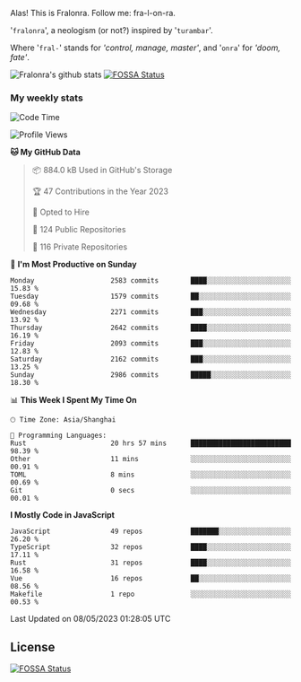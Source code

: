 Alas! This is Fralonra. Follow me: fra-l-on-ra.

'`fralonra`', a neologism (or not?) inspired by '`turambar`'.

Where '`fral-`' stands for *'control, manage, master'*, and '`onra`' for *'doom, fate'*.

![Fralonra's github stats](https://github-readme-stats.vercel.app/api?username=fralonra)
[![FOSSA Status](https://app.fossa.com/api/projects/git%2Bgithub.com%2Ffralonra%2Ffralonra.svg?type=shield)](https://app.fossa.com/projects/git%2Bgithub.com%2Ffralonra%2Ffralonra?ref=badge_shield)

### My weekly stats

<!--START_SECTION:waka-->
![Code Time](http://img.shields.io/badge/Code%20Time-3%2C392%20hrs%2032%20mins-blue)

![Profile Views](http://img.shields.io/badge/Profile%20Views-2-blue)

**🐱 My GitHub Data** 

> 📦 884.0 kB Used in GitHub's Storage 
 > 
> 🏆 47 Contributions in the Year 2023
 > 
> 💼 Opted to Hire
 > 
> 📜 124 Public Repositories 
 > 
> 🔑 116 Private Repositories 
 > 
📅 **I'm Most Productive on Sunday** 

```text
Monday                   2583 commits        ████░░░░░░░░░░░░░░░░░░░░░   15.83 % 
Tuesday                  1579 commits        ██░░░░░░░░░░░░░░░░░░░░░░░   09.68 % 
Wednesday                2271 commits        ███░░░░░░░░░░░░░░░░░░░░░░   13.92 % 
Thursday                 2642 commits        ████░░░░░░░░░░░░░░░░░░░░░   16.19 % 
Friday                   2093 commits        ███░░░░░░░░░░░░░░░░░░░░░░   12.83 % 
Saturday                 2162 commits        ███░░░░░░░░░░░░░░░░░░░░░░   13.25 % 
Sunday                   2986 commits        █████░░░░░░░░░░░░░░░░░░░░   18.30 % 
```


📊 **This Week I Spent My Time On** 

```text
🕑︎ Time Zone: Asia/Shanghai

💬 Programming Languages: 
Rust                     20 hrs 57 mins      █████████████████████████   98.39 % 
Other                    11 mins             ░░░░░░░░░░░░░░░░░░░░░░░░░   00.91 % 
TOML                     8 mins              ░░░░░░░░░░░░░░░░░░░░░░░░░   00.69 % 
Git                      0 secs              ░░░░░░░░░░░░░░░░░░░░░░░░░   00.01 % 
```

**I Mostly Code in JavaScript** 

```text
JavaScript               49 repos            ███████░░░░░░░░░░░░░░░░░░   26.20 % 
TypeScript               32 repos            ████░░░░░░░░░░░░░░░░░░░░░   17.11 % 
Rust                     31 repos            ████░░░░░░░░░░░░░░░░░░░░░   16.58 % 
Vue                      16 repos            ██░░░░░░░░░░░░░░░░░░░░░░░   08.56 % 
Makefile                 1 repo              ░░░░░░░░░░░░░░░░░░░░░░░░░   00.53 % 
```




 Last Updated on 08/05/2023 01:28:05 UTC
<!--END_SECTION:waka-->

## License
[![FOSSA Status](https://app.fossa.com/api/projects/git%2Bgithub.com%2Ffralonra%2Ffralonra.svg?type=large)](https://app.fossa.com/projects/git%2Bgithub.com%2Ffralonra%2Ffralonra?ref=badge_large)